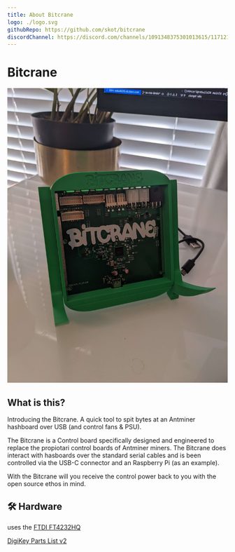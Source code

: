 ```yaml
---
title: About Bitcrane
logo: ./logo.svg
githubRepo: https://github.com/skot/bitcrane
discordChannel: https://discord.com/channels/1091348375301013615/1171211076835213374
---
```


# Bitcrane

![Hex](./bitcrane.jpg)

## What is this?

Introducing the Bitcrane. A quick tool to spit bytes at an Antminer hashboard over USB (and control fans & PSU).

The Bitcrane is a Control board specifically designed and engineered to replace the propiotari control boards of Antminer miners.
The Bitcrane does interact with hasboards over the standard serial cables and is been controlled via the USB-C connector and an Raspberry Pi (as an example).

With the Bitcrane will you receive the control power back to you with the open source ethos in mind.

## 🛠️ Hardware

uses the [FTDI FT4232HQ](https://ftdichip.com/products/ft4232hq/)

[DigiKey Parts List v2](https://www.digikey.com/en/mylists/list/G65P7WOTVV)
